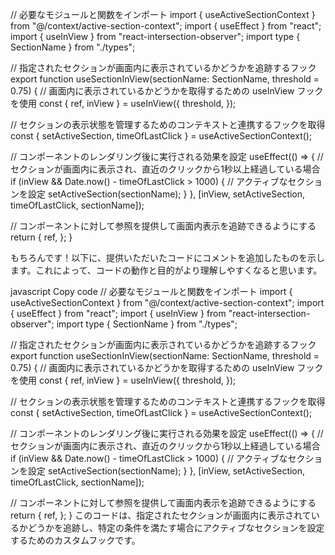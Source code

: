 // 必要なモジュールと関数をインポート
import { useActiveSectionContext } from "@/context/active-section-context";
import { useEffect } from "react";
import { useInView } from "react-intersection-observer";
import type { SectionName } from "./types";

// 指定されたセクションが画面内に表示されているかどうかを追跡するフック
export function useSectionInView(sectionName: SectionName, threshold = 0.75) {
  // 画面内に表示されているかどうかを取得するための useInView フックを使用
  const { ref, inView } = useInView({
    threshold,
  });

  // セクションの表示状態を管理するためのコンテキストと連携するフックを取得
  const { setActiveSection, timeOfLastClick } = useActiveSectionContext();

  // コンポーネントのレンダリング後に実行される効果を設定
  useEffect(() => {
    // セクションが画面内に表示され、直近のクリックから1秒以上経過している場合
    if (inView && Date.now() - timeOfLastClick > 1000) {
      // アクティブなセクションを設定
      setActiveSection(sectionName);
    }
  }, [inView, setActiveSection, timeOfLastClick, sectionName]);

  // コンポーネントに対して参照を提供して画面内表示を追跡できるようにする
  return {
    ref,
  };
}


もちろんです！以下に、提供いただいたコードにコメントを追加したものを示します。これによって、コードの動作と目的がより理解しやすくなると思います。

javascript
Copy code
// 必要なモジュールと関数をインポート
import { useActiveSectionContext } from "@/context/active-section-context";
import { useEffect } from "react";
import { useInView } from "react-intersection-observer";
import type { SectionName } from "./types";

// 指定されたセクションが画面内に表示されているかどうかを追跡するフック
export function useSectionInView(sectionName: SectionName, threshold = 0.75) {
  // 画面内に表示されているかどうかを取得するための useInView フックを使用
  const { ref, inView } = useInView({
    threshold,
  });

  // セクションの表示状態を管理するためのコンテキストと連携するフックを取得
  const { setActiveSection, timeOfLastClick } = useActiveSectionContext();

  // コンポーネントのレンダリング後に実行される効果を設定
  useEffect(() => {
    // セクションが画面内に表示され、直近のクリックから1秒以上経過している場合
    if (inView && Date.now() - timeOfLastClick > 1000) {
      // アクティブなセクションを設定
      setActiveSection(sectionName);
    }
  }, [inView, setActiveSection, timeOfLastClick, sectionName]);

  // コンポーネントに対して参照を提供して画面内表示を追跡できるようにする
  return {
    ref,
  };
}
このコードは、指定されたセクションが画面内に表示されているかどうかを追跡し、特定の条件を満たす場合にアクティブなセクションを設定するためのカスタムフックです。
